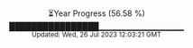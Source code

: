 <p align="center">
⏳Year Progress (56.58 %) <br>
████████████████▁▁▁▁▁▁▁▁▁▁▁▁▁▁ <br>
<sub>Updated: Wed, 26 Jul 2023 12:03:21 GMT</sub>
</p>

